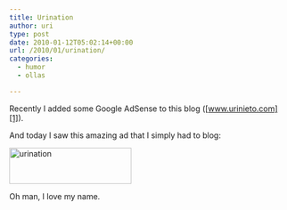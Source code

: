 ```yaml
---
title: Urination
author: uri
type: post
date: 2010-01-12T05:02:14+00:00
url: /2010/01/urination/
categories:
  - humor
  - ollas

---
```

Recently I added some Google AdSense to this blog ([www.urinieto.com][1]).

And today I saw this amazing ad that I simply had to blog:

[<img src="/wp-content/uploads/2010/01/urination.png" alt="urination" title="urination" width="219" height="65" class="aligncenter size-full wp-image-719" />][2]

Oh man, I love my name.

 [1]: http://www.urinieto.com
 [2]: /wp-content/uploads/2010/01/urination.png